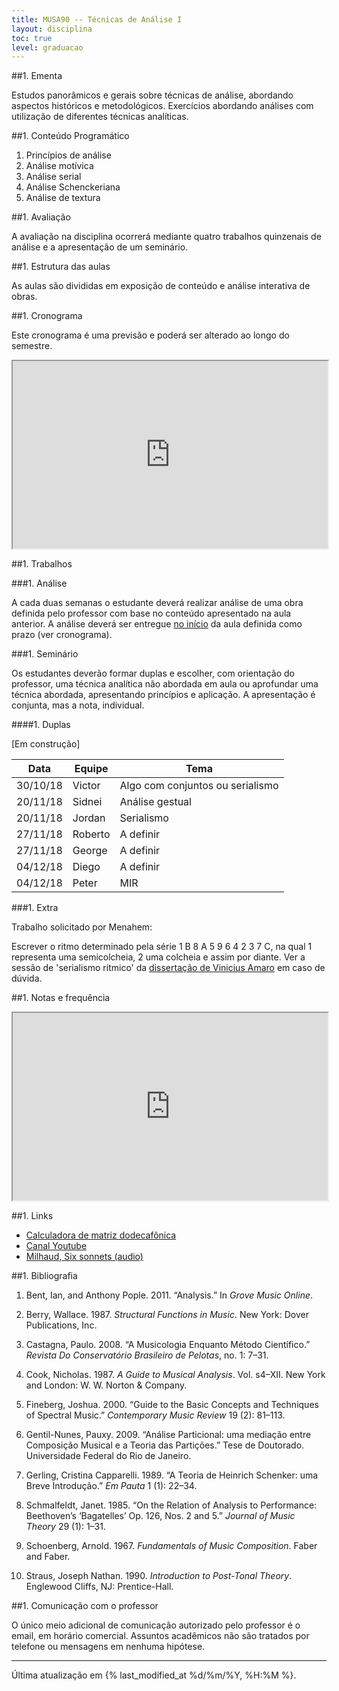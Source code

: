 ```yaml
---
title: MUSA90 -- Técnicas de Análise I
layout: disciplina
toc: true
level: graduacao
---
```


##1. Ementa

Estudos panorâmicos e gerais sobre técnicas de análise, abordando aspectos históricos e metodológicos. Exercícios abordando análises com utilização de diferentes técnicas analíticas.

##1. Conteúdo Programático

  1. Princípios de análise
  2. Análise motívica
  3. Análise serial
  4. Análise Schenckeriana
  5. Análise de textura

##1. Avaliação

A avaliação na disciplina ocorrerá mediante quatro trabalhos quinzenais de análise e a apresentação de um seminário.

##1. Estrutura das aulas

As aulas são divididas em exposição de conteúdo e análise interativa de obras.

##1. Cronograma

Este cronograma é uma previsão e poderá ser alterado ao longo do semestre.

<iframe
src="https://docs.google.com/spreadsheets/d/e/2PACX-1vQV0uH71J-M3aO66921IaZimEpkuOjeixazKwqR2Q8H5phEIeY48x-lqwLF0TxCfbLCKBTNZpNIZubL/pubhtml?gid=1492007508&amp;single=true&amp;widget=true&amp;headers=false"
width="100%" height="300"></iframe>

##1. Trabalhos

###1. Análise

A cada duas semanas o estudante deverá realizar análise de uma obra definida pelo professor com base no conteúdo apresentado na aula anterior. A análise deverá ser entregue <span style="text-decoration: underline;">no início</span> da aula definida como prazo (ver cronograma).

###1. Seminário

Os estudantes deverão formar duplas e escolher, com orientação do professor, uma técnica analítica não abordada em aula ou aprofundar uma técnica abordada, apresentando princípios e aplicação. A apresentação é conjunta, mas a nota, individual.

####1. Duplas

[Em construção]

| Data | Equipe | Tema  |
|---|---|---|
| 30/10/18 | Victor | Algo com conjuntos ou serialismo |
| 20/11/18 | Sidnei | Análise gestual |
| 20/11/18 | Jordan | Serialismo |
| 27/11/18 | Roberto | A definir |
| 27/11/18 | George | A definir |
| 04/12/18 | Diego | A definir |
| 04/12/18 | Peter | MIR |

###1. Extra

Trabalho solicitado por Menahem:

Escrever o ritmo determinado pela série 1 B 8 A 5 9 6 4 2 3 7 C, na qual 1 representa uma semicolcheia, 2 uma colcheia e assim por diante. Ver a sessão de 'serialismo rítmico' da [dissertação de Vinicius Amaro](https://mega.nz/#!fWgjVL6a!7Wv5g10SGI7pwngMvTTuYfNN3VdYwUbkVJDR_CmW6xo) em caso de dúvida.  

##1. Notas e frequência

<iframe
src="https://docs.google.com/spreadsheets/d/e/2PACX-1vQs-fgYyBiRz2ZoTPhGevkW7WRFrIEfwZtdsJ55nDu_eqOHiGL8rCkYsMtuEqJKOKaTHcyQ0bSiVXoN/pubhtml?gid=1060287158&amp;single=true&amp;widget=true&amp;headers=false"
width="100%" height="300"></iframe>

##1. Links

- [Calculadora de matriz dodecafônica](http://www.musictheory.net/calculators/matrix)
- [Canal Youtube](https://www.youtube.com/playlist?list=PLTuRmdq29ACnq7A1vXIomKMCYBxggI5QW)
- [Milhaud, Six sonnets (audio)](https://archive.org/details/C_1962_06_05_c2)

##1. Bibliografia

1. Bent, Ian, and Anthony Pople. 2011. “Analysis.” In *Grove Music Online*.

1. Berry, Wallace. 1987. *Structural Functions in Music*. New York: Dover Publications, Inc.

1. Castagna, Paulo. 2008. “A Musicologia Enquanto Método Científico.” *Revista Do Conservatório Brasileiro de Pelotas*, no. 1: 7–31.

1. Cook, Nicholas. 1987. *A Guide to Musical Analysis*. Vol. s4–XII. New York and London: W. W. Norton & Company.

1. Fineberg, Joshua. 2000. “Guide to the Basic Concepts and Techniques of Spectral Music.” *Contemporary Music Review* 19 (2): 81–113.

1. Gentil-Nunes, Pauxy. 2009. “Análise Particional: uma mediação entre Composição Musical e a Teoria das Partições.” Tese de Doutorado. Universidade Federal do Rio de Janeiro.

1. Gerling, Cristina Capparelli. 1989. “A Teoria de Heinrich Schenker: uma Breve Introdução.” *Em Pauta* 1 (1): 22–34.

1. Schmalfeldt, Janet. 1985. “On the Relation of Analysis to Performance: Beethoven’s ‘Bagatelles’ Op. 126, Nos. 2 and 5.” *Journal of Music Theory* 29 (1): 1–31.

1. Schoenberg, Arnold. 1967. *Fundamentals of Music Composition*. Faber and Faber.

1. Straus, Joseph Nathan. 1990. *Introduction to Post-Tonal Theory*. Englewood Cliffs, NJ: Prentice-Hall.

##1. Comunicação com o professor

O único meio adicional de comunicação autorizado pelo professor é o email, 
em horário comercial. Assuntos acadêmicos não são tratados por telefone
ou mensagens em nenhuma hipótese.

<hr>

Última atualização em {% last_modified_at %d/%m/%Y, %H:%M %}.
